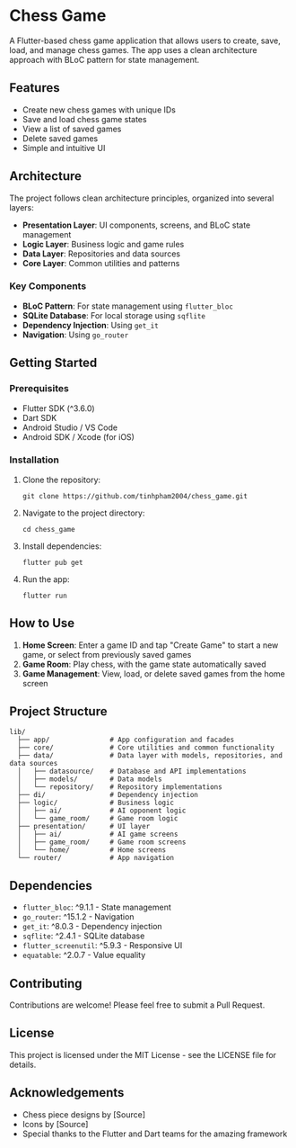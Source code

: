 # Chess Game

A Flutter-based chess game application that allows users to create, save, load, and manage chess games. The app uses a clean architecture approach with BLoC pattern for state management.

## Features

- Create new chess games with unique IDs
- Save and load chess game states
- View a list of saved games
- Delete saved games
- Simple and intuitive UI

## Architecture

The project follows clean architecture principles, organized into several layers:

- **Presentation Layer**: UI components, screens, and BLoC state management
- **Logic Layer**: Business logic and game rules
- **Data Layer**: Repositories and data sources
- **Core Layer**: Common utilities and patterns

### Key Components

- **BLoC Pattern**: For state management using `flutter_bloc`
- **SQLite Database**: For local storage using `sqflite`
- **Dependency Injection**: Using `get_it`
- **Navigation**: Using `go_router`

## Getting Started

### Prerequisites

- Flutter SDK (^3.6.0)
- Dart SDK
- Android Studio / VS Code
- Android SDK / Xcode (for iOS)

### Installation

1. Clone the repository:

   ```
   git clone https://github.com/tinhpham2004/chess_game.git
   ```

2. Navigate to the project directory:

   ```
   cd chess_game
   ```

3. Install dependencies:

   ```
   flutter pub get
   ```

4. Run the app:
   ```
   flutter run
   ```

## How to Use

1. **Home Screen**: Enter a game ID and tap "Create Game" to start a new game, or select from previously saved games
2. **Game Room**: Play chess, with the game state automatically saved
3. **Game Management**: View, load, or delete saved games from the home screen

## Project Structure

```
lib/
  ├── app/               # App configuration and facades
  ├── core/              # Core utilities and common functionality
  ├── data/              # Data layer with models, repositories, and data sources
  │   ├── datasource/    # Database and API implementations
  │   ├── models/        # Data models
  │   └── repository/    # Repository implementations
  ├── di/                # Dependency injection
  ├── logic/             # Business logic
  │   ├── ai/            # AI opponent logic
  │   └── game_room/     # Game room logic
  ├── presentation/      # UI layer
  │   ├── ai/            # AI game screens
  │   ├── game_room/     # Game room screens
  │   └── home/          # Home screens
  └── router/            # App navigation
```

## Dependencies

- `flutter_bloc`: ^9.1.1 - State management
- `go_router`: ^15.1.2 - Navigation
- `get_it`: ^8.0.3 - Dependency injection
- `sqflite`: ^2.4.1 - SQLite database
- `flutter_screenutil`: ^5.9.3 - Responsive UI
- `equatable`: ^2.0.7 - Value equality

## Contributing

Contributions are welcome! Please feel free to submit a Pull Request.

## License

This project is licensed under the MIT License - see the LICENSE file for details.

## Acknowledgements

- Chess piece designs by [Source]
- Icons by [Source]
- Special thanks to the Flutter and Dart teams for the amazing framework
